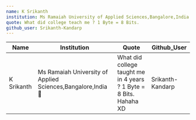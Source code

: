 ```yaml
---
name: K Srikanth 
institution: Ms Ramaiah University of Applied Sciences,Bangalore,India 🚩 
quote: What did college teach me ? 1 Byte = 8 Bits. 
github_user: Srikanth-Kandarp
---
```

| Name       | Institution                                                 | Quote                                                              | Github_User      |
| ---------- | ----------------------------------------------------------- | ------------------------------------------------------------------ | ---------------- |
| K Srikanth | Ms Ramaiah University of Applied Sciences,Bangalore,India 🚩 | What did college taught me in 4 years ? 1 Byte = 8 Bits. Hahaha XD | Srikanth-Kandarp |
